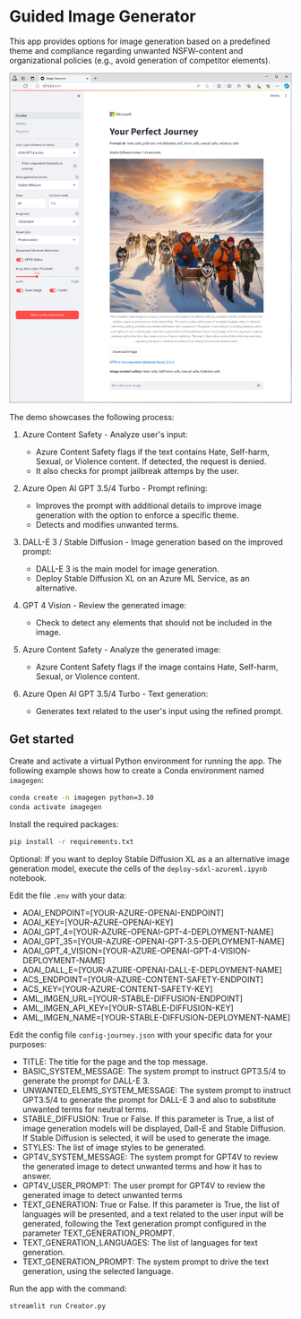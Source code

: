 # Guided Image Generator

This app provides options for image generation based on a predefined theme and compliance regarding unwanted NSFW-content and organizational policies (e.g., avoid generation of competitor elements).

<img src="image-gen-ui.png" width="700"/>

The demo showcases the following process:

1. Azure Content Safety - Analyze user's input:
   - Azure Content Safety flags if the text contains Hate, Self-harm, Sexual, or Violence content. If detected, the request is denied. 
   - It also checks for prompt jailbreak attemps by the user.

2. Azure Open AI GPT 3.5/4 Turbo - Prompt refining:
   - Improves the prompt with additional details to improve image generation with the option to enforce a specific theme.
   - Detects and modifies unwanted terms.

3. DALL-E 3 / Stable Diffusion - Image generation based on the improved prompt:
   - DALL-E 3 is the main model for image generation.
   - Deploy Stable Diffusion XL on an Azure ML Service, as an alternative.

4. GPT 4 Vision - Review the generated image:
   - Check to detect any elements that should not be included in the image.

5. Azure Content Safety - Analyze the generated image:
   - Azure Content Safety flags if the image contains Hate, Self-harm, Sexual, or Violence content.

6. Azure Open AI GPT 3.5/4 Turbo - Text generation:
   - Generates text related to the user's input using the refined prompt.

## Get started

Create and activate a virtual Python environment for running the app.
The following example shows how to create a Conda environment named `imagegen`:

```bash
conda create -n imagegen python=3.10
conda activate imagegen
```

Install the required packages:

```bash
pip install -r requirements.txt
```
Optional: If you want to deploy Stable Diffusion XL as a an alternative image generation model, execute the cells of the `deploy-sdxl-azureml.ipynb` notebook. 

Edit the file `.env` with your data:
- AOAI_ENDPOINT=[YOUR-AZURE-OPENAI-ENDPOINT]
- AOAI_KEY=[YOUR-AZURE-OPENAI-KEY]
- AOAI_GPT_4=[YOUR-AZURE-OPENAI-GPT-4-DEPLOYMENT-NAME]
- AOAI_GPT_35=[YOUR-AZURE-OPENAI-GPT-3.5-DEPLOYMENT-NAME]
- AOAI_GPT_4_VISION=[YOUR-AZURE-OPENAI-GPT-4-VISION-DEPLOYMENT-NAME]
- AOAI_DALL_E=[YOUR-AZURE-OPENAI-DALL-E-DEPLOYMENT-NAME]
- ACS_ENDPOINT=[YOUR-AZURE-CONTENT-SAFETY-ENDPOINT]
- ACS_KEY=[YOUR-AZURE-CONTENT-SAFETY-KEY]
- AML_IMGEN_URL=[YOUR-STABLE-DIFFUSION-ENDPOINT]
- AML_IMGEN_API_KEY=[YOUR-STABLE-DIFFUSION-KEY]
- AML_IMGEN_NAME=[YOUR-STABLE-DIFFUSION-DEPLOYMENT-NAME]


Edit the config file `config-journey.json` with your specific data for your purposes:

- TITLE: The title for the page and the top message.
- BASIC_SYSTEM_MESSAGE: The system prompt to instruct GPT3.5/4 to generate the prompt for DALL-E 3.
- UNWANTED_ELEMS_SYSTEM_MESSAGE: The system prompt to instruct GPT3.5/4 to generate the prompt for DALL-E 3 and also to substitute unwanted terms for neutral terms.
- STABLE_DIFFUSION: True or False. If this parameter is True, a list of image generation models will be displayed, Dall-E and Stable Diffusion. If Stable Diffusion is selected, it will be used to generate the image.
- STYLES: The list of image styles to be generated.
- GPT4V_SYSTEM_MESSAGE: The system prompt for GPT4V to review the generated image to detect unwanted terms and how it has to answer.
- GPT4V_USER_PROMPT: The user prompt for GPT4V to review the generated image to detect unwanted terms
- TEXT_GENERATION: True or False. If this parameter is True, the list of languages will be presented, and a text related to the user input will be generated, following the Text generation prompt configured in the parameter TEXT_GENERATION_PROMPT.
- TEXT_GENERATION_LANGUAGES: The list of languages for text generation.
- TEXT_GENERATION_PROMPT: The system prompt to drive the text generation, using the selected language.


Run the app with the command: 
```bash
streamlit run Creator.py
```


